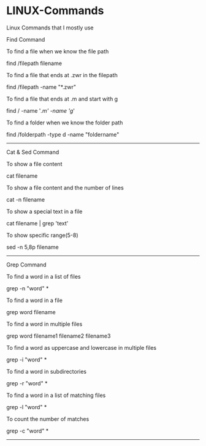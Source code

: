 # LINUX-Commands
Linux Commands that I mostly use


Find Command

To find a file when we know the file path

find /filepath filename 

To find a file that ends at .zwr in the filepath

find /filepath -name "*.zwr"

To find a file that ends at .m and start with g

find / -name '*.m' -name 'g*'

To find a folder when we know the folder path

find /folderpath -type d -name "foldername"

-----------------------------------------------------------------------

Cat & Sed Command

To show a file content

cat filename

To show a file content and the number of lines

cat -n filename

To show a special text in a file 

cat filename | grep 'text'

To show specific range(5-8)

sed -n 5,8p filename

-----------------------------------------------------------------------

Grep Command

To find a word in a list of files

grep -n "word" *


To find a word in a file 

grep word filename


To find a word in multiple files 

grep word filename1 filename2 filename3


To find a word as uppercase and lowercase in multiple files

grep -i "word" *


To find a word in subdirectories

grep -r "word" *


To find a word in a list of matching files

grep -l "word" *


To count the number of matches 

grep -c "word" *

-----------------------------------------------------------------------








